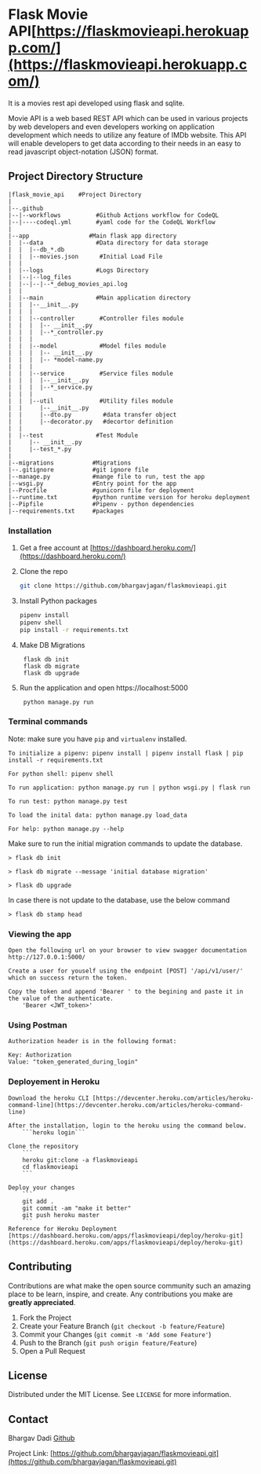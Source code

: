 # Flask Movie API[https://flaskmovieapi.herokuapp.com/](https://flaskmovieapi.herokuapp.com/)

It is a movies rest api developed using flask and sqlite.

Movie API is a web based REST API which can be used in various projects by web developers and even developers working on application development which needs to utilize any feature of IMDb website. This API will enable developers to get data according to their needs in an easy to read javascript object-notation (JSON) format.

## Project Directory Structure
```
|flask_movie_api    #Project Directory
|  
|--.github          
|--|--workflows          #Github Actions workflow for CodeQL
|--|----codeql.yml       #yaml code for the CodeQL Workflow
|
|--app                 #Main flask app directory
|  |--data               #Data directory for data storage
|  |  |--db_*.db
|  |  |--movies.json      #Initial Load File
|  |
|  |--logs               #Logs Directory
|  |--|--log_files      
|  |--|--|--*_debug_movies_api.log
|  |
|  |--main               #Main application directory
|  |  |--__init__.py
|  |  |
|  |  |--controller       #Controller files module
|  |  |  |-- __init__.py
|  |  |  |--*_controller.py
|  |  |
|  |  |--model            #Model files module
|  |  |  |-- __init__.py
|  |  |  |-- *model-name.py
|  |  |
|  |  |--service          #Service files module
|  |  |  |--__init__.py
|  |  |  |--*_service.py
|  |  |
|  |  |--util             #Utility files module
|  |     |--__init__.py
|  |     |--dto.py         #data transfer object 
|  |     |--decorator.py   #decortor definition
|  |
|  |--test               #Test Module
|     |-- __init__.py
|     |--test_*.py
|
|--migrations           #Migrations 
|--.gitignore           #git ignore file
|--manage.py            #mange file to run, test the app
|--wsgi.py              #Entry point for the app
|--Procfile             #gunicorn file for deployment
|--runtime.txt          #python runtime version for heroku deployment 
|--Pipfile              #Pipenv - python dependencies
|--requirements.txt     #packages 

```

### Installation

1. Get a free account at [https://dashboard.heroku.com/](https://dashboard.heroku.com/)

2. Clone the repo
   
   ```sh
   git clone https://github.com/bhargavjagan/flaskmovieapi.git
   ```

3. Install Python packages

   ```sh
   pipenv install
   pipenv shell
   pip install -r requirements.txt
   ```

4. Make DB Migrations

   ```
    flask db init
    flask db migrate
    flask db upgrade
   ```

4. Run the application and open https://localhost:5000
   ```
    python manage.py run
   ```


### Terminal commands
Note: make sure you have `pip` and `virtualenv` installed.

    To initialize a pipenv: pipenv install | pipenv install flask | pip install -r requirements.txt

    For python shell: pipenv shell

    To run application: python manage.py run | python wsgi.py | flask run

    To run test: python manage.py test

    To load the inital data: python manage.py load_data

    For help: python manage.py --help


Make sure to run the initial migration commands to update the database.
    
    > flask db init

    > flask db migrate --message 'initial database migration'

    > flask db upgrade

In case there is not update to the database, use the below command 
    
    > flask db stamp head


### Viewing the app ###

    Open the following url on your browser to view swagger documentation
    http://127.0.0.1:5000/

    Create a user for youself using the endpoint [POST] '/api/v1/user/' which on success return the token.

    Copy the token and append 'Bearer ' to the begining and paste it in the value of the authenticate.
        'Bearer <JWT_token>'


### Using Postman ####

    Authorization header is in the following format:

    Key: Authorization
    Value: "token_generated_during_login"

### Deployement in Heroku

    Download the heroku CLI [https://devcenter.heroku.com/articles/heroku-command-line](https://devcenter.heroku.com/articles/heroku-command-line)

    After the installation, login to the heroku using the command below.
        ```heroku login```

    Clone the repository
        ```
        heroku git:clone -a flaskmovieapi
        cd flaskmovieapi
        ```
    
    Deploy your changes
        ```
        git add .
        git commit -am "make it better"
        git push heroku master
        ```
    Reference for Heroku Deployment [https://dashboard.heroku.com/apps/flaskmovieapi/deploy/heroku-git](https://dashboard.heroku.com/apps/flaskmovieapi/deploy/heroku-git)

<!-- CONTRIBUTING -->
## Contributing

Contributions are what make the open source community such an amazing place to be learn, inspire, and create. Any contributions you make are **greatly appreciated**.

1. Fork the Project
2. Create your Feature Branch (`git checkout -b feature/Feature`)
3. Commit your Changes (`git commit -m 'Add some Feature'`)
4. Push to the Branch (`git push origin feature/Feature`)
5. Open a Pull Request



<!-- LICENSE -->
## License

Distributed under the MIT License. See `LICENSE` for more information.



<!-- CONTACT -->
## Contact

Bhargav Dadi [Github](https://github.com/bhargavjagan)

Project Link: [https://github.com/bhargavjagan/flaskmovieapi.git](https://github.com/bhargavjagan/flaskmovieapi.git)

